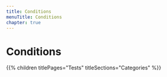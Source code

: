 ```yaml
---
title: Conditions
menuTitle: Conditions
chapter: true
---
```


# Conditions

{{% children titlePages="Tests" titleSections="Categories" %}}

